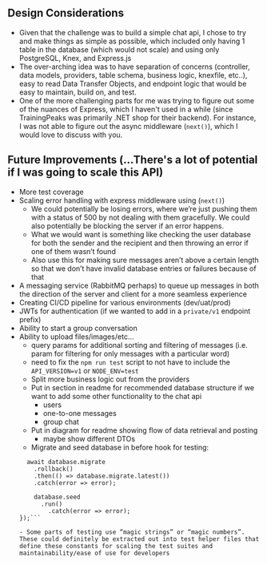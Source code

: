 ## Design Considerations
- Given that the challenge was to build a simple chat api, I chose to try and make things as simple as possible, which included only having 1 table in the database (which would not scale) and using only PostgreSQL, Knex, and Express.js
- The over-arching idea was to have separation of concerns (controller, data models, providers, table schema, business logic, knexfile, etc..), easy to read Data Transfer Objects, and endpoint logic that would be easy to maintain, build on, and test.
- One of the more challenging parts for me was trying to figure out some of the nuances of Express, which I haven't used in a while (since TrainingPeaks was primarily .NET shop for their backend). For instance, I was not able to figure out the async middleware (`next()`), which I would love to discuss with you.


## Future Improvements (...There's a lot of potential if I was going to scale this API)
  - More test coverage
  - Scaling error handling with express middleware using (`next()`)
    - We could potentially be losing errors, where we’re just pushing them with a status of 500 by not dealing with them gracefully. We could also potentially be blocking the server if an error happens.
    - What we would want is something like checking the user database for both the sender and the recipient and then throwing an error if one of them wasn’t found
    - Also use this for making sure messages aren’t above a certain length so that we don’t have invalid database entries or failures because of that
  - A messaging service (RabbitMQ perhaps) to queue up messages in both the direction of the server and client for a more seamless experience
  - Creating CI/CD pipeline for various environments (dev/uat/prod)
  - JWTs for authentication (if we wanted to add in a `private/v1` endpoint prefix)
  - Ability to start a group conversation
  - Ability to upload files/images/etc…
	- query params for additional sorting and filtering of messages (i.e. param for filtering for only messages with a particular word)
	- need to fix the `npm run test` script to not have to include the `API_VERSION=v1` or `NODE_ENV=test`
	- Split more business logic out from the providers
	- Put in section in readme for recommended database structure if we want to add some other functionality to the chat api
		- users
		- one-to-one messages
		- group chat
	- Put in diagram for readme showing flow of data retrieval and posting
		- maybe show different DTOs
    - Migrate and seed database in before hook for testing:
    ```before(async () => {
      await database.migrate
        .rollback()
        .then(() => database.migrate.latest())
        .catch(error => error);

        database.seed
          .run()
            .catch(error => error);
    });```

	- Some parts of testing use “magic strings” or “magic numbers”. These could definitely be extracted out into test helper files that define these constants for scaling the test suites and maintainability/ease of use for developers
